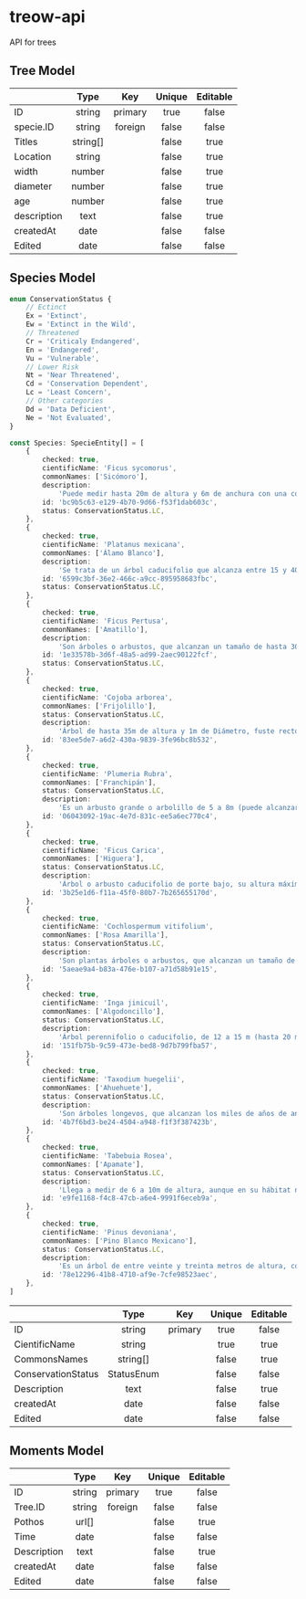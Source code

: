 # treow-api

API for trees

## Tree Model

|             |   Type   |   Key   | Unique | Editable |
| ----------- | :------: | :-----: | :----: | :------: |
| ID          |  string  | primary |  true  |  false   |
| specie.ID   |  string  | foreign | false  |  false   |
| Titles      | string[] |         | false  |   true   |
| Location    |  string  |         | false  |   true   |
| width       |  number  |         | false  |   true   |
| diameter    |  number  |         | false  |   true   |
| age         |  number  |         | false  |   true   |
| description |   text   |         | false  |   true   |
| createdAt   |   date   |         | false  |  false   |
| Edited      |   date   |         | false  |  false   |

## Species Model

```ts
enum ConservationStatus {
	// Ectinct
	Ex = 'Extinct',
	Ew = 'Extinct in the Wild',
	// Threatened
	Cr = 'Criticaly Endangered',
	En = 'Endangered',
	Vu = 'Vulnerable',
	// Lower Risk
	Nt = 'Near Threatened',
	Cd = 'Conservation Dependent',
	Lc = 'Least Concern',
	// Other categories
	Dd = 'Data Deficient',
	Ne = 'Not Evaluated',
}
```

```ts
const Species: SpecieEntity[] = [
	{
		checked: true,
		cientificName: 'Ficus sycomorus',
		commonNames: ['Sicómoro'],
		description:
			'Puede medir hasta 20m de altura y 6m de anchura con una copa bastante espesa. La corteza es verde amarillenta y se exfolia en tiras que dejan aparecen en su interior otra corteza amarillenta. Como todas las higueras, el sicómoro contiene látex. Las hojas cordiformes (con forma acorazonada) tienen un color verde oscuro, son ásperas y miden unos 14cm de largo y unos 10cm de ancho y están dispuestas en espiral alrededor de la rama. Sobre su envés verde claro se ven los nervios prominentes. El peciolo pubescente mide de 0,5 a 3cm de longitud.',
		id: 'bc9b5c63-e129-4b70-9d66-f53f1dab603c',
		status: ConservationStatus.LC,
	},
	{
		checked: true,
		cientificName: 'Platanus mexicana',
		commonNames: ['Álamo Blanco'],
		description:
			'Se trata de un árbol caducifolio que alcanza entre 15 y 40m de alto, con un diámetro de hasta 2m, tronco derecho con manchas irregulares blancas originadas por la exfoliación de la corteza, de color pardo amarillenta con manchas blancuzcas a pardo rojizas; ramificación irregular, pelos dendríticos formando un indumento flocoso ferrugíneo en las ramas jóvenes. Hojas, yemas de 5mm de largo orientadas al interior cubiertas por estípulas foliáceas.',
		id: '6599c3bf-36e2-466c-a9cc-895958683fbc',
		status: ConservationStatus.LC,
	},
	{
		checked: true,
		cientificName: 'Ficus Pertusa',
		commonNames: ['Amatillo'],
		description:
			'Son árboles o arbustos, que alcanzan un tamaño de hasta 30m de alto, iniciándose como epífitos pero tornándose independientes; ramas jóvenes glabras, grises a café-amarillentas. Hojas elípticas a muy angostamente elípticas o lanceoladas, 5 a 12.5cm de largo y 2 a 5.5cm de ancho, acuminadas a atenuadas en el ápice, obtusas a agudas en la base, glabras, lisas, cartáceas y verdes a café claras cuando secas, 10 a 20 pares de nervios secundarios, muy débiles y difíciles de distinguir de los nervios intermedios, nervio submarginal débil, nervios terciarios inconspicuos; pecíolos 0.8 a 2.5cm de largo, glabros, café claros, estípulas 0.5 a 1.3cm de largo, glabras.',
		id: '1e33578b-3d6f-48a5-ad99-2aec90122fcf',
		status: ConservationStatus.LC,
	},
	{
		checked: true,
		cientificName: 'Cojoba arborea',
		commonNames: ['Frijolillo'],
		status: ConservationStatus.LC,
		description:
			'Árbol de hasta 35m de altura y 1m de Diámetro, fuste recto y cilíndrico que presenta ramas en la base. La copa es rala y dispersa, con follaje verde claro. La corteza es café oscuro a café verdoso. Las hojas son alternas y bipinnadas, y se caracterizan por tener una glandulita entre cada par de pinnas. Las hojas se encuentran compuestas por 10 a 15 pares de hojas secundarias o foliolos primarios, estas a su vez están compuestas por 20 a 40 pares de foliolos secundarios.',
		id: '83ee5de7-a6d2-430a-9839-3fe96bc8b532',
	},
	{
		checked: true,
		cientificName: 'Plumeria Rubra',
		commonNames: ['Franchipán'],
		status: ConservationStatus.LC,
		description:
			'Es un arbusto grande o arbolillo de 5 a 8m (puede alcanzar hasta 25) de hoja caduca con tronco recto, escasa ramificación y copa abierta e irregular. Las hojas, de haz verde brillante y más pálido en el envés, se disponen en espiral en los ápices de las ramas. Son simples, de 15 a 30cm de largo por entre 4 a 8cm de ancho, lanceoladas o elípticas y de margen entero. Las flores hermafroditas surgen en panículas en las axilas de las hojas nuevas. Miden entre 15 a 30cm, con sépalos verdosos y pétalos blancos con el centro amarillo pálido.',
		id: '06043092-19ac-4e7d-831c-ee5a6ec770c4',
	},
	{
		checked: true,
		cientificName: 'Ficus Carica',
		commonNames: ['Higuera'],
		status: ConservationStatus.LC,
		description:
			'Árbol o arbusto caducifolio de porte bajo, su altura máxima es de 7 a 8m. De copa muy abierta debido a su profusa ramificación, que a menudo surge casi a ras del suelo. La corteza es lisa y de color grisáceo. Las hojas, de 12 a 25cm de largo y 10 a 18cm de ancho, son profundamente lobuladas, formadas por 3 o 7 folíolos, de color verde brillante y textura áspera.',
		id: '3b25e1d6-f11a-45f0-80b7-7b265655170d',
	},
	{
		checked: true,
		cientificName: 'Cochlospermum vitifolium',
		commonNames: ['Rosa Amarilla'],
		status: ConservationStatus.LC,
		description:
			'Son plantas árboles o arbustos, que alcanzan un tamaño de 3 a 15m de alto. Hojas con 5 a 7 lobos elípticos a oblongos, acuminadas, subenteras a serradas, glabras o pubescentes en el envés. Panícula terminal amplia, flores actinomorfas, 8 a 12cm de ancho; pétalos ampliamente obovados, emarginados, amarillos; ovario 1-locular, con 5 placentas parietales. Cápsula suberecta a colgante, ampliamente ovada a obovada umbilicada, valva exterior de color café obscuro, gris o verdoso, afelpada o glabra, valva interna de color ocre a crema, glabra; semillas reniformes con tricomas blancos gosipinos.',
		id: '5aeae9a4-b83a-476e-b107-a71d58b91e15',
	},
	{
		checked: true,
		cientificName: 'Inga jinicuil',
		commonNames: ['Algodoncillo'],
		status: ConservationStatus.LC,
		description:
			'Árbol perennifolio o caducifolio, de 12 a 15 m (hasta 20 m) de altura, de 30 a 50 cm de diámetro a la altura del pecho. El tronco es recto y la copa extendida y redonda consiste de ramas erectas con denso follaje. La corteza es gris pálida y amarilla al corte. Las hojas son pinnadas, formadas por seis pinnas elípticas o lanceoladas, de 8 a 20 cm de largo, alternas, elípticas, lisas, de 8 a 11 cm de largo, lustrosas, puntiagudas.',
		id: '151fb75b-9c59-473e-bed8-9d7b799fba57',
	},
	{
		checked: true,
		cientificName: 'Taxodium huegelii',
		commonNames: ['Ahuehuete'],
		status: ConservationStatus.LC,
		description:
			'Son árboles longevos, que alcanzan los miles de años de antigüedad. Su origen se remonta a la Era Mesozoica, entre 100 a 200 millones de años, cuando las coníferas dominaban el paisaje y formaban impresionantes bosques primitivos. Taxodium huegelii es un árbol frondoso, con troncos de diámetros considerables entre 2 y 14m y alturas de hasta de 40m. Las hojas están ordenadas en espiral y yacen en dos filas horizontales superpuestas y son de uno a dos cm de largo de uno a dos mm de ancho. Las piñas son ovaladas, prácticamente esféricas de 1,5 a 2,5cm de largo y de 1 a 2cm de ancho, con escamas poligonales piramidales. Produce semillas todo el año, sobre todo entre agosto y noviembre.',
		id: '4b7f6bd3-be24-4504-a948-f1f3f387423b',
	},
	{
		checked: true,
		cientificName: 'Tabebuia Rosea',
		commonNames: ['Apamate'],
		status: ConservationStatus.LC,
		description:
			'Llega a medir de 6 a 10m de altura, aunque en su hábitat nativo puede superar los 25m. Tronco corto de corteza grisácea, algo fisurada. Hojas palmadas, compuestas de 3 a 5 foliolos elípticos a oblongos grandes (hasta 34 cm de largo). Las inflorescencias surgen en panículas terminales. Las flores tienen cáliz acampanado y bilabiado con pétalos rosa, lavanda o magenta. El fruto es una cápsula lineal, cilíndrica de 22 a 35cm de longitud y con 7 a 10 semillas aladas.',
		id: 'e9fe1168-f4c8-47cb-a6e4-9991f6eceb9a',
	},
	{
		checked: true,
		cientificName: 'Pinus devoniana',
		commonNames: ['Pino Blanco Mexicano'],
		status: ConservationStatus.LC,
		description:
			'Es un árbol de entre veinte y treinta metros de altura, copa irregular redondeada, corteza áspera y agrietada, ramas largas, colocadas irregularmente en el tallo, ramillas de color café oscuro muy ásperas. Hojas de 30 a 35cm, color verde claro brillante. Conos de 20 a 30cm, de largo por 12 a 15cm de ancho de color moreno opaco, madera blanca amarillenta, dura y pesada.',
		id: '78e12296-41b8-4710-af9e-7cfe98523aec',
	},
]
```

|                    |    Type    |   Key   | Unique | Editable |
| ------------------ | :--------: | :-----: | :----: | :------: |
| ID                 |   string   | primary |  true  |  false   |
| CientificName      |   string   |         |  true  |   true   |
| CommonsNames       |  string[]  |         | false  |   true   |
| ConservationStatus | StatusEnum |         | false  |  false   |
| Description        |    text    |         | false  |   true   |
| createdAt          |    date    |         | false  |  false   |
| Edited             |    date    |         | false  |  false   |

## Moments Model

|             |  Type  |   Key   | Unique | Editable |
| ----------- | :----: | :-----: | :----: | :------: |
| ID          | string | primary |  true  |  false   |
| Tree.ID     | string | foreign | false  |  false   |
| Pothos      | url[]  |         | false  |   true   |
| Time        |  date  |         | false  |  false   |
| Description |  text  |         | false  |   true   |
| createdAt   |  date  |         | false  |  false   |
| Edited      |  date  |         | false  |  false   |
